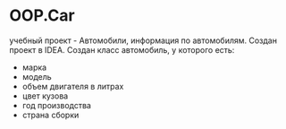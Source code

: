 # OOP.Car
учебный проект - Автомобили, информация по автомобилям.
Создан проект в IDEA. 
Создан класс автомобиль, у которого есть:
- марка
- модель
- объем двигателя в литрах
- цвет кузова
- год производства
- страна сборки

